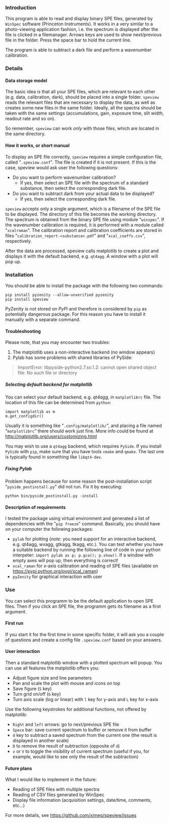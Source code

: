 ### Introduction

This program is able to read and display binary SPE files,
generated by `WinSpec` software (Princeton Instruments).
It works in a very similar to a photo-viewing application
fashion, i.e. the spectrum is displayed after the
file is clicked in a filemanager. Arrows keys are used to
show next/previous file in the folder. Press the space bar
to hold the current line.

The program is able to subtract a dark file and perform
a wavenumber calibration.

### Details

#### Data storage model
The basic idea is that all your SPE files, which are relevant
to each other (e.g. data, calibration, dark), should be
placed into a single folder. `speview` reads the relevant
files that are necessary to display the data, as well as
creates some new files in the same folder. Ideally, all the
spectra should be taken with the same settings (accumulations,
gain, exposure time, slit width, readout rate and so on).

So remember, `speview` can work _only_ with those files, which
are located in the same directory.

#### How it works, or short manual
To display an SPE file correctly, `speview` requires a simple
configuration file, called "`.speview.conf`". The file
is created if it is not present. If this is the case,
speview would ask user the following questions:
* Do you want to perform wavenumber calibration?
  - If yes, then select an SPE file with the spectrum of a
    standard substance, then select the corresponding dark file.
* Do you want to subtract dark from your actual data
  to be displayed?
  - If yes, then select the corresponding dark file.

`speview` accepts only a single argument, which is a filename
of the SPE file to be displayed. The directory of this file
becomes the working directory. The spectrum is obtained from
the binary SPE file using module "`winspec`". If the wavenumber
calibration is required, it is performed with a module called
"`xcalraman`". The calibration report and calibration
coefficients are stored in files "`calibration_report-<substance>.pdf`"
and "`xcal_coeffs.csv`", respectively.

After the data are processed, speview calls matplotlib to
create a plot and displays it with the default backend, e.g.
`qt4agg`. A window with a plot will pop up.

### Installation
You should be able to install the package with the following two commands:
```
pip install pyzenity --allow-unverified pyzenity
pip install speview
```
PyZenity is not stored on _PyPi_ and therefore is considered by `pip` as
potentially dangerous package. For this reason you have to install it manually
with a separate command.

#### Troubleshooting
Please note, that you may encounter two troubles:
 1. The matplotlib uses a non-interactive backend (no window appears)
 2. Pylab has some problems with shared libraries of PySide:

>  ImportError: libpyside-python2.7.so.1.2: cannot open
>  shared object file: No such file or directory

##### Selecting default backend for matplotlib
You can select your default backend, e.g. _qt4agg_, in `matplotlibrc` file.
The location of this file can be determined from `python`:
```
import matplotlib as m
m.get_configdir()
```
Usually it is something like "`.config/matplotlib/`", and placing a file named
"`matplotlibrc`" there should work just fine. More info could be found at
http://matplotlib.org/users/customizing.html

You may wish to use a `qt4agg` backend, which requires `PySide`. If you install
`PySide` with `pip`, make sure that you have tools `cmake` and `qmake`. The last
one is typically found in something like `libqt4-dev`.

##### Fixing Pylab
Problem happens because for some reason the post-installation script
"`pyside_postinstall.py`" did not run. Fix it by executing:
```
python bin/pyside_postinstall.py -install
```

#### Description of requirements
I tested the package using virtual environment and generated a list of
dependencies with the "`pip freeze`" command.
Basically, you should have on your computer the following packages:
 * `pylab` for plotting (_note_: you need support for an interactive backend,
    e.g. qt4agg, wxagg, gtkagg, tkagg, etc.). You can test whether you have a
    suitable backend by running the following line of code in your python
    interpeter: `import pylab as p; p.gca(); p.show()`.
    If a window with empty axes will pop up, then everything is correct!
 * `xcal_raman` for x-axis calibration and reading of SPE files
    (available on https://pypi.python.org/pypi/xcal_raman)
 * `pyZenity` for graphical interaction with user

### Use
You can select this programm to be the default application to open SPE files.
Then if you click an SPE file, the programm gets its filename as a first
argument.

#### First run
If you start it for the first time in some specific folder, it will ask you a
couple of questions and create a config file `.speview.conf` based on your
answers.

#### User interaction
Then a standard matplotlib window with a plotted spectrum will popup. You can
use all features the matplotlib offers you:
  * Adjust figure size and line parameters
  * Pan and scale the plot with mouse and icons on top
  * Save figure (`S` key)
  * Turn grid on/off (`G` key)
  * Turn axis scale (log or linear) with `l` key for y-axis and `L` key for
    x-axis

Use the following keystrokes for additional functions, not offered by
matplotlib:
  * `Right` and `left` arrows: go to next/previous SPE file
  * `Space` bar: save current spectrum to buffer or remove it from buffer
  * `d` key to subtract a saved spectrum from the current one (the result is
     displayed in another scale)
  * `D` to remove the result of subtraction (opposite of `d`)
  * `v` or `V` to toggle the visibility of current spectrum (useful if you,
    for example, would like to see only the result of the subtraction)

#### Future plans
What I would like to implement in the future:
 * Reading of SPE files with multiple spectra
 * Reading of CSV files generated by WinSpec
 * Display file information (acquisition settings,
   date/time, comments, etc...)

For more details, see https://github.com/ximeg/speview/issues
